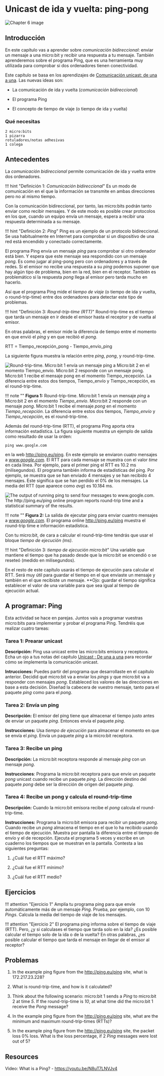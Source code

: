 Unicast de ida y vuelta: ping-pong
==================================

![Chapter 6 image](chapter6.png)

Introducción
------------

En este capítulo vas a aprender sobre *comunicación bidireccional*: enviar un mensaje a una micro:bit y recibir una respuesta a tu mensaje. También aprenderemos sobre el programa Ping, que es una herramienta muy utilizada para comprobar si dos ordenadores tienen conectividad.

Este capítulo se basa en los aprendizajes de [Comunicación unicast: de una a una](../unicast/unicast.md). Las nuevas ideas son:

- La comunicación de ida y vuelta (*comunicación bidireccional*)

- El programa Ping

- El concepto de tiempo de viaje (o tiempo de ida y vuelta)

### Qué necesitas

    2 micro:bits
    1 pizarra
    rotuladores/notas adhesivas
    1 colega

Antecedentes
------------

La *comunicación bidireccional* permite comunicación de ida y vuelta entre dos ordenadores.

!!! hint "Definición 1: _Comunicación bidireccional_"
	Es un modo de comunicación en el que la información se transmite en ambas direcciones pero no al mismo tiempo.

Con la comunicación bidireccional, por tanto, las micro:bits podrán tanto enviar como recibir mensajes. Y de este modo es posible crear protocolos en los que, cuando un equipo envía un mensaje, espera a recibir una respuesta determinada a su mensaje.

!!! hint "Definición 2: _Ping_"
	Ping es un ejemplo de un protocolo bidireccional. Se usa habitualmente en Internet para comprobar si un dispositivo de una red está encendido y conectado correctamente. 

El programa Ping envía un mensaje *ping* para comprobar si otro ordenador está bien. Y espera que este mensaje sea respondido con un mensaje *pong*. Es como jugar al ping-pong pero con ordenadores y a través de redes. Si el emisor no recibe una respuesta a su *ping* podemos suponer que hay algún tipo de problema, bien en la red, bien en el receptor. También es problemático si la respuesta *pong* llega al emisor pero tarda mucho en hacerlo.

Así que el programa Ping mide el *tiempo de viaje* (o tiempo de ida y vuelta, o round-trip-time) entre dos ordenadores para detectar este tipo de problemas.

!!! hint "Definición 3: _Round-trip-time (RTT)_"
	Round-trip-time es el tiempo que tarda un mensaje en ir desde el emisor hasta el receptor y de vuelta al emisor.
	
En otras palabras, el emisor mide la diferencia de tiempo entre el momento en que envió el *ping* y en que recibió el *pong*.

RTT = Tiempo\_recepción\_pong - Tiempo\_envío\_ping  

La siguiente figura muestra la relación entre *ping*, *pong*, y round-trip-time.

![Round-trip-time. Micro:bit 1 envía un mensaje *ping* a Micro:bit 2 en el momento *Tiempo\_envío*. Micro:bit 2 responde con un mensaje *pong*. Micro:bit 1 recibe el mensaje *pong* en el momento *Tiempo\_recepción*. La diferencia entre estos dos tiempos, *Tiempo\_envío* y *Tiempo\_recepción*, es el round-trip-time.](Ping-rtt_es.png)

!!! note ""
	**Figura 1:** Round-trip-time. Micro:bit 1 envía un mensaje *ping* a Micro:bit 2 en el momento *Tiempo\_envío*. Micro:bit 2 responde con un mensaje *pong*. Micro:bit 1 recibe el mensaje *pong* en el momento *Tiempo\_recepción*. La diferencia entre estos dos tiempos, *Tiempo\_envío* y *Tiempo\_recepción*, es el round-trip-time.

Además del round-trip-time (RTT), el programa Ping aporta otra información estadística. La figura siguiente muestra un ejemplo de salida como resultado de usar la orden:

    ping www.google.com

en la web <http://ping.eu/ping>. En este ejemplo se enviaron cuatro mensajes a *www.google.com*. El RTT para cada mensaje se muestra con el valor *time* en cada línea. Por ejemplo, para el primer ping el RTT es 10.2 ms (milisegundos). El programa también informa de estadísticas del ping. Por ejemplo, se muestra que se han enviado 4 mensajes y se han recibido 4 mensajes. Este significa que se han perdido el 0% de los mensajes. La media del RTT (que aparece como *avg*) es 10.184 ms.

![The output of running ping to send four messages to *www.google.com*. The <http://ping.eu/ping> online program reports round-trip time and a statistical summary of the results.](PingGoogle.png)

!!! note ""
	**Figura 2:** La salida de ejecutar ping para enviar cuantro mensajes a *www.google.com*. El programa online <http://ping.eu/ping> muestra el round-trip time e información estadística.
	
Con tu micro:bit, de cara a calcular el round-trip-time tendrás que usar el bloque *tiempo de ejecución (ms)*.

!!! hint "Definición 3: _tiempo de ejecución micro:bit_"
	Una variable que mantiene el tiempo que ha pasado desde que la micro:bit se encendió o se reseteó (medido en milisegundos).

En el resto de este capítulo usarás el tiempo de ejecución para calcular el RTT. Será muy útil para guardar el tiempo en el que enviaste un mensaje y también en el que recibiste un mensaje. **Ojo: guardar el tiempo significa establecer el valor de una variable para que sea igual al tiempo de ejecución actual. 


A programar: Ping
-----------------

Esta actividad se hace en parejas. Juntos vais a programar vuestras micro:bits para implementar y probar el programa Ping. Tendréis que realizar cuatro tareas:


### Tarea 1: Prearar unicast

**Descripción:** Ping usa unicast entre las micro:bits emisora y receptora. Echa un ojo a tus notas del capítulo [Unicast : De una a una](../unicast/unicast.md) para recordar cómo se implementa la comunicación unicast.

**Intrucciones:** Puedes partir del programa que desarrollaste en el capítulo anterior. Decidid qué micro:bit va a enviar los *pings* y que micro:bit va a responder con mensajes *pong*. Estableced los valores de las direcciones en base a esta decisión. Diseñad la cabecera de vuestro mensaje, tanto para el paquete *ping* como para el *pong*. 

### Tarea 2: Envía un ping

**Descripción:** El emisor del ping tiene que almacenar el tiempo justo antes de enviar un paquete *ping*. Entonces envía el paquete *ping*.

**Instrucciones:** Usa *tiempo de ejecución* para almacenar el momento en que se envía el *ping*. Envía un paquete *ping* a la micro:bit receptora.

### Tarea 3: Recibe un ping

**Descripción:** La micro:bit receptora responde al mensaje *ping* con un mensaje *pong*.

**Instrucciones**: Programa la micro:bit receptora para que envíe un paquete *pong* unicast cuando recibe un paquete *ping*. La dirección destino del paquete *pong* debe ser la dirección de origen del paquete *ping*.

### Tarea 4: Recibe un pong y calcula el round-trip-time

**Descripción:** Cuando la micro:bit emisora recibe el *pong* calcula el round-trip-time. 

**Instrucciones:** Programa la micro:bit emisora para recibir un paquete *pong*. Cuando recibe un *pong* almacena el tiempo en el que lo ha recibido usando el tiempo de ejecución. Muestra por pantalla la diferencia entre el tiempo de envío y el de recepción. Ejecuta el programa 5 veces y escribe en un cuaderno los tiempos que se muestran en la pantalla. Contesta a las siguientes preguntas: 

1. ¿Cuál fue el RTT máximo? 

2. ¿Cuál fue el RTT mínimo? 

3. ¿Cuál fue el RTT medio?

Ejercicios
----------

!!! attention "Ejercicio 1"
	Amplía tu programa ping para que envíe automáticamente más de un mensaje *Ping*. Prueba, por ejemplo, con 10 *Pings*. Calcula la media del tiempo de viaje de los mensajes.

!!! attention "Ejercicio 2"
	El programa ping informa sobre el tiempo de viaje (RTT). Pero, ¿y si calculases el tiempo que tarda solo en la ida? ¿Es posible calcular el tiempo solo de la ida o de la vuelta? En otras palabras, ¿es posible calcular el tiempo que tarda el mensaje en llegar de el emisor al receptor?
	

Problemas
---------

1. In the example ping figure from the <http://ping.eu/ping> site, what is 172.217.23.228?

2. What is round-trip-time, and how is it calculated?

3. Think about the following scenario: micro:bit 1 sends a *Ping* to micro:bit 2 at time *5*. If the round-trip-time is *10*, at what time did the micro:bit 1 receive the *Pong* message?

4. In the example ping figure from the <http://ping.eu/ping> site, what are the minimum and maximum round-trip-times (RTTs)?

5. In the example ping figure from the <http://ping.eu/ping> site, the packet loss 0% loss. What is the loss percentage, if 2 *Ping* messages were lost out of 5?

Resources
---------

Video: What is a Ping? - <https://youtu.be/N8uT7LNVJv4>

